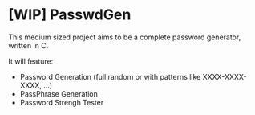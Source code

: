 # [WIP] PasswdGen
This medium sized project aims to be a complete password generator, written in C.

It will feature:
- Password Generation (full random or with patterns like XXXX-XXXX-XXXX, ...)
- PassPhrase Generation
- Password Strengh Tester
